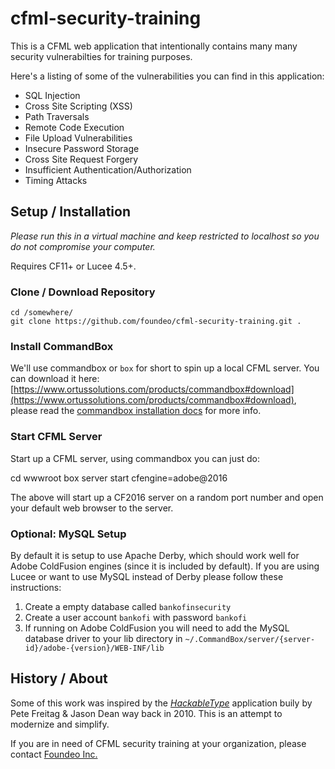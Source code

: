 # cfml-security-training

This is a CFML web application that intentionally contains many many security vulnerabilties for training purposes. 

Here's a listing of some of the vulnerabilities you can find in this application:

* SQL Injection 
* Cross Site Scripting (XSS)
* Path Traversals
* Remote Code Execution
* File Upload Vulnerabilities
* Insecure Password Storage
* Cross Site Request Forgery
* Insufficient Authentication/Authorization
* Timing Attacks

## Setup / Installation

*Please run this in a virtual machine and keep restricted to localhost so you do not compromise your computer.*

Requires CF11+ or Lucee 4.5+.


### Clone / Download Repository

	cd /somewhere/
	git clone https://github.com/foundeo/cfml-security-training.git .

### Install CommandBox

We'll use commandbox or `box` for short to spin up a local CFML server. You can download it here: [https://www.ortussolutions.com/products/commandbox#download](https://www.ortussolutions.com/products/commandbox#download), please read the [commandbox installation docs](https://ortus.gitbooks.io/commandbox-documentation/content/setup/installation.html) for more info.

### Start CFML Server

Start up a CFML server, using commandbox you can just do:

  cd wwwroot
  box server start cfengine=adobe@2016
  
The above will start up a CF2016 server on a random port number and open your default web browser to the server.



### Optional: MySQL Setup

By default it is setup to use Apache Derby, which should work well for Adobe ColdFusion engines (since it is included by default). If you are using Lucee or want to use MySQL instead of Derby please follow these instructions:

1) Create a empty database called `bankofinsecurity`
2) Create a user account `bankofi` with password `bankofi` 
3) If running on Adobe ColdFusion you will need to add the MySQL database driver to your lib directory in `~/.CommandBox/server/{server-id}/adobe-{version}/WEB-INF/lib`

## History / About

Some of this work was inspired by the [_HackableType_](https://github.com/twelverobots/HackableType) application buily by Pete Freitag & Jason Dean way back 
in 2010. This is an attempt to modernize and simplify.

If you are in need of CFML security training at your organization, please contact [Foundeo Inc.](https://foundeo.com/contact/)
